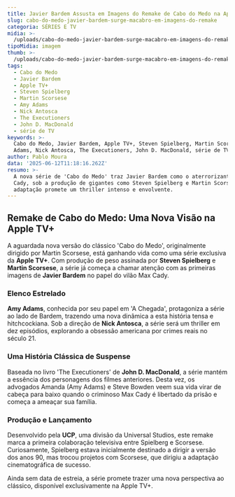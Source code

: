 ```yaml
---
title: Javier Bardem Assusta em Imagens do Remake de Cabo do Medo na Apple TV+
slug: cabo-do-medo-javier-bardem-surge-macabro-em-imagens-do-remake
categoria: SÉRIES E TV
midia: >-
  /uploads/cabo-do-medo-javier-bardem-surge-macabro-em-imagens-do-remake-thumb.png
tipoMidia: imagem
thumb: >-
  /uploads/cabo-do-medo-javier-bardem-surge-macabro-em-imagens-do-remake-thumb.png
tags:
  - Cabo do Medo
  - Javier Bardem
  - Apple TV+
  - Steven Spielberg
  - Martin Scorsese
  - Amy Adams
  - Nick Antosca
  - The Executioners
  - John D. MacDonald
  - série de TV
keywords: >-
  Cabo do Medo, Javier Bardem, Apple TV+, Steven Spielberg, Martin Scorsese, Amy
  Adams, Nick Antosca, The Executioners, John D. MacDonald, série de TV
author: Pablo Moura
data: '2025-06-12T11:18:16.262Z'
resumo: >-
  A nova série de 'Cabo do Medo' traz Javier Bardem como o aterrorizante Max
  Cady, sob a produção de gigantes como Steven Spielberg e Martin Scorsese. A
  adaptação promete um thriller intenso e envolvente.
---
```


## Remake de Cabo do Medo: Uma Nova Visão na Apple TV+

A aguardada nova versão do clássico 'Cabo do Medo', originalmente dirigido por Martin Scorsese, está ganhando vida como uma série exclusiva da **Apple TV+**. Com produção de peso assinada por **Steven Spielberg** e **Martin Scorsese**, a série já começa a chamar atenção com as primeiras imagens de **Javier Bardem** no papel do vilão Max Cady.

### Elenco Estrelado

**Amy Adams**, conhecida por seu papel em 'A Chegada', protagoniza a série ao lado de Bardem, trazendo uma nova dinâmica a esta história tensa e hitchcockiana. Sob a direção de **Nick Antosca**, a série será um thriller em dez episódios, explorando a obsessão americana por crimes reais no século 21.

### Uma História Clássica de Suspense

Baseada no livro 'The Executioners' de **John D. MacDonald**, a série mantém a essência dos personagens dos filmes anteriores. Desta vez, os advogados Amanda (Amy Adams) e Steve Bowden veem sua vida virar de cabeça para baixo quando o criminoso Max Cady é libertado da prisão e começa a ameaçar sua família.

### Produção e Lançamento

Desenvolvido pela **UCP**, uma divisão da Universal Studios, este remake marca a primeira colaboração televisiva entre Spielberg e Scorsese. Curiosamente, Spielberg estava inicialmente destinado a dirigir a versão dos anos 90, mas trocou projetos com Scorsese, que dirigiu a adaptação cinematográfica de sucesso.

Ainda sem data de estreia, a série promete trazer uma nova perspectiva ao clássico, disponível exclusivamente na Apple TV+.
